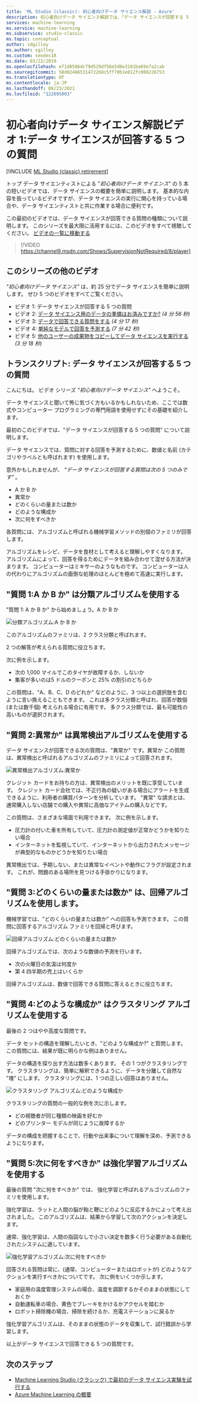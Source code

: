 ```yaml
---
title: 'ML Studio (classic): 初心者向けデータ サイエンス解説 - Azure'
description: 初心者向けデータ サイエンス解説では、「データ サイエンスが回答する 5 つの質問」から始まる 5 つのショート ビデオで基本的な概念を説明します。
services: machine-learning
ms.service: machine-learning
ms.subservice: studio-classic
ms.topic: conceptual
author: sdgilley
ms.author: sgilley
ms.custom: seodec18
ms.date: 03/22/2019
ms.openlocfilehash: ef1d8586dc79d529df56e5d0e3101ba69e7a2cab
ms.sourcegitcommit: 58d82486531472268c5ff70b1e012fc008226753
ms.translationtype: HT
ms.contentlocale: ja-JP
ms.lasthandoff: 08/23/2021
ms.locfileid: "122695003"
---
```

# <a name="data-science-for-beginners-video-1-the-5-questions-data-science-answers"></a>初心者向けデータ サイエンス解説ビデオ 1:データ サイエンスが回答する 5 つの質問

[!INCLUDE [ML Studio (classic) retirement](../../../includes/machine-learning-studio-classic-deprecation.md)]

トップ データ サイエンティストによる "*初心者向けデータ サイエンス*" の 5 本の短いビデオでは、データ サイエンスの概要を簡単に説明します。 基本的な内容を扱っているビデオですが、データ サイエンスの実行に関心を持っている場合や、データ サイエンティストと共に作業する場合に便利です。

この最初のビデオでは、データ サイエンスが回答できる質問の種類について説明します。 このシリーズを最大限に活用するには、このビデオをすべて視聴してください。 [ビデオの一覧に移動する](#other-videos-in-this-series)
<br>

> [!VIDEO https://channel9.msdn.com/Shows/SupervisionNotRequired/8/player]
>
>

## <a name="other-videos-in-this-series"></a>このシリーズの他のビデオ
*"初心者向けデータ サイエンス"* は、約 25 分でデータ サイエンスを簡単に説明します。 ぜひ 5 つのビデオをすべてご覧ください。

* ビデオ 1: データ サイエンスが回答する 5 つの質問
* ビデオ 2: [データ サイエンス用のデータの準備はお済みですか?](data-science-for-beginners-is-your-data-ready-for-data-science.md) *(4 分 56 秒)*
* ビデオ 3: [データで回答できる質問をする](data-science-for-beginners-ask-a-question-you-can-answer-with-data.md) *(4 分 17 秒)*
* ビデオ 4: [単純なモデルで回答を予測する](data-science-for-beginners-predict-an-answer-with-a-simple-model.md) *(7 分 42 秒)*
* ビデオ 5: [他のユーザーの成果物をコピーしてデータ サイエンスを実行する](data-science-for-beginners-copy-other-peoples-work-to-do-data-science.md) *(3 分 18 秒)*

## <a name="transcript-the-5-questions-data-science-answers"></a>トランスクリプト: データ サイエンスが回答する 5 つの質問
こんにちは。 ビデオ シリーズ *"初心者向けデータ サイエンス"* へようこそ。

データ サイエンスと聞いて怖じ気づく方もいるかもしれないため、ここでは数式やコンピューター プログラミングの専門用語を使用せずにその基礎を紹介します。

最初のこのビデオでは、"データ サイエンスが回答する 5 つの質問" について説明します。

データ サイエンスでは、質問に対する回答を予測するために、数値と名前 (カテゴリやラベルとも呼ばれます) を使用します。

意外かもしれませんが、 *"データ サイエンスが回答する質問は次の 5 つのみです"* 。

* A か B か
* 異常か
* どのくらいの量または数か
* どのような構成か
* 次に何をすべきか

各質問には、アルゴリズムと呼ばれる機械学習メソッドの別個のファミリが回答します。

アルゴリズムをレシピ、データを食材として考えると理解しやすくなります。 アルゴリズムによって、回答を得るためにデータを組み合わせて混ぜる方法が決まります。 コンピューターはミキサーのようなものです。 コンピューターは人の代わりにアルゴリズムの面倒な処理のほとんどを極めて高速に実行します。

## <a name="question-1-is-this-a-or-b-uses-classification-algorithms"></a>"質問 1:A か B か" は分類アルゴリズムを使用する
"質問 1: A か B か" から始めましょう。A か B か

![分類アルゴリズム:A か B か](./media/data-science-for-beginners-the-5-questions-data-science-answers/classification-algorithms.png)

このアルゴリズムのファミリは、2 クラス分類と呼ばれます。

2 つの解答が考えられる質問に役立ちます。

次に例を示します。

* 次の 1,000 マイルでこのタイヤが故障するか、しないか
* 集客が多いのは5 ドルのクーポンと 25% の割引のどちらか

この質問は、"A、B、C、D のどれか" などのように、3 つ以上の選択肢を含むように言い換えることもできます。  これは多クラス分類と呼ばれ、回答が数個 (または数千個) 考えられる場合に有用です。 多クラス分類では、最も可能性の高いものが選択されます。

## <a name="question-2-is-this-weird-uses-anomaly-detection-algorithms"></a>"質問 2:異常か" は異常検出アルゴリズムを使用する
データ サイエンスが回答できる次の質問は、"異常か" です。異常か この質問は、異常検出と呼ばれるアルゴリズムのファミリによって回答されます。

![異常検出アルゴリズム:異常か](./media/data-science-for-beginners-the-5-questions-data-science-answers/anomaly-detection-algorithms.png)

クレジット カードをお持ちの方は、異常検出のメリットを既に享受しています。 クレジット カード会社では、不正行為の疑いがある場合にアラートを生成できるように、利用者の購買パターンを分析しています。 "異常" な請求とは、通常購入しない店舗での購入や異常に高価なアイテムの購入などです。

この質問は、さまざまな場面で利用できます。 次に例を示します。

* 圧力計の付いた車を所有していて、圧力計の測定値が正常かどうかを知りたい場合
* インターネットを監視していて、インターネットから出力されたメッセージが典型的なものかどうかを知りたい場合

異常検出では、予期しない、または異常なイベントや動作にフラグが設定されます。 これが、問題のある場所を見つける手掛かりになります。

## <a name="question-3-how-much-or-how-many-uses-regression-algorithms"></a>"質問 3:どのくらいの量または数か" は、回帰アルゴリズムを使用します。
機械学習では、"どのくらいの量または数か" への回答も予測できます。 この質問に回答するアルゴリズム ファミリを回帰と呼びます。

![回帰アルゴリズム:どのくらいの量または数か](./media/data-science-for-beginners-the-5-questions-data-science-answers/regression-algorithms.png)

回帰アルゴリズムでは、次のような数値の予測を行います。

* 次の火曜日の気温は何度か  
* 第 4 四半期の売上はいくらか

回帰アルゴリズムは、数値で回答できる質問に答えるときに役立ちます。

## <a name="question-4-how-is-this-organized-uses-clustering-algorithms"></a>"質問 4:どのような構成か" はクラスタリング アルゴリズムを使用する
最後の 2 つはやや高度な質問です。

データ セットの構造を理解したいとき、"どのような構成か?" と質問します。 この質問には、結果が既に明らかな例はありません。

データの構造を探り出す方法は数多くあります。 その 1 つがクラスタリングです。 クラスタリングは、簡単に解釈できるように、データを分離して自然な "塊" にします。 クラスタリングには、1 つの正しい回答はありません。

![クラスタリング アルゴリズム:どのような構成か](./media/data-science-for-beginners-the-5-questions-data-science-answers/clustering-algorithms.png)

クラスタリングの質問の一般的な例を次に示します。

* どの視聴者が同じ種類の映画を好むか
* どのプリンター モデルが同じように故障するか

データの構成を把握することで、行動や出来事について理解を深め、予測できるようになります。  

## <a name="question-5-what-should-i-do-now-uses-reinforcement-learning-algorithms"></a>"質問 5:次に何をすべきか" は強化学習アルゴリズムを使用する
最後の質問 "次に何をすべきか" では、 強化学習と呼ばれるアルゴリズムのファミリを使用します。

強化学習は、ラットと人間の脳が飴と鞭にどのように反応するかによって考え出されました。 このアルゴリズムは、結果から学習して次のアクションを決定します。

通常、強化学習は、人間の指図なしで小さい決定を数多く行う必要がある自動化されたシステムに適しています。

![強化学習アルゴリズム:次に何をすべきか](./media/data-science-for-beginners-the-5-questions-data-science-answers/reinforcement-learning-algorithms.png)

回答される質問は常に、(通常、コンピューターまたはロボットが) どのようなアクションを実行すべきかについてです。 次に例をいくつか示します。

* 家庭用の温度管理システムの場合、温度を調節するかそのままの状態にしておくか  
* 自動運転車の場合、黄色でブレーキをかけるかアクセルを踏むか  
* ロボット掃除機の場合、掃除を続けるか、充電ステーションに戻るか

強化学習アルゴリズムは、そのままの状態のデータを収集して、試行錯誤から学習します。

以上がデータ サイエンスで回答できる 5 つの質問です。

## <a name="next-steps"></a>次のステップ
* [Machine Learning Studio (クラシック) で最初のデータ サイエンス実験を試行する](create-experiment.md)
* [Azure Machine Learning の概要](../overview-what-is-azure-machine-learning.md)